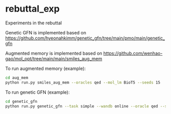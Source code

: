 # rebuttal_exp
Experiments in the rebuttal

Genetic GFN is implemented based on https://github.com/hyeonahkimm/genetic_gfn/tree/main/pmo/main/genetic_gfn

Augmented memory is implemented based on https://github.com/wenhao-gao/mol_opt/tree/main/main/smiles_aug_mem

To run augmented memory (example):
```bash
cd aug_mem
python run.py smiles_aug_mem --oracles qed --mol_lm BioT5 --seeds 15
```

To run genetic GFN (example):
```bash
cd genetic_gfn
python run.py genetic_gfn --task simple --wandb online --oracle qed --seed 15 --mol_lm BioT5
```
